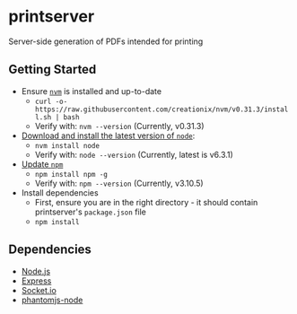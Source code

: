 # printserver
Server-side generation of PDFs intended for printing

## Getting Started
- Ensure [`nvm`](https://github.com/creationix/nvm) is installed and up-to-date
  - `curl -o- https://raw.githubusercontent.com/creationix/nvm/v0.31.3/install.sh | bash`
  - Verify with: `nvm --version` (Currently, v0.31.3)
- [Download and install the latest version of `node`](https://github.com/creationix/nvm#usage):
  - `nvm install node`
  - Verify with: `node --version` (Currently, latest is v6.3.1)
- [Update `npm`](https://docs.npmjs.com/getting-started/installing-node#updating-npm)
  - `npm install npm -g` 
  - Verify with: `npm --version` (Currently, v3.10.5)
- Install dependencies
  - First, ensure you are in the right directory - it should contain printserver's `package.json` file
  - `npm install`

## Dependencies
- [Node.js](https://nodejs.org/dist/latest-v6.x/docs/api/)
- [Express](https://expressjs.com/en/4x/api.html)
- [Socket.io](http://socket.io/docs/)
- [phantomjs-node](https://github.com/amir20/phantomjs-node)
